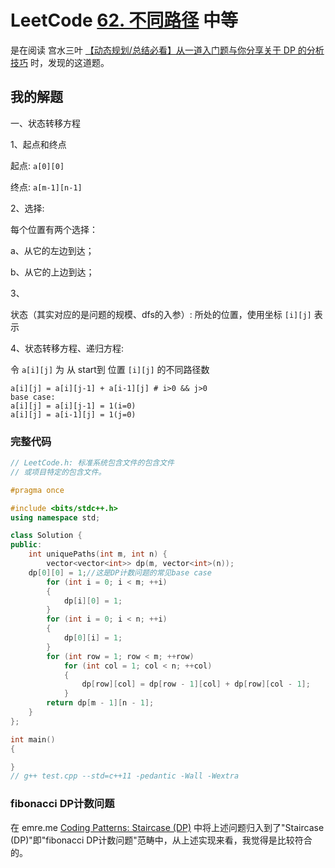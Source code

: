 # LeetCode [62. 不同路径](https://leetcode.cn/problems/unique-paths/) 中等

是在阅读 宫水三叶 [【动态规划/总结必看】从一道入门题与你分享关于 DP 的分析技巧](https://mp.weixin.qq.com/s/G_KYdjrhQQO43-t0Jw8iBA) 时，发现的这道题。

## 我的解题

一、状态转移方程

1、起点和终点

起点: `a[0][0]`

终点: `a[m-1][n-1]`

2、选择: 

每个位置有两个选择：

a、从它的左边到达；

b、从它的上边到达；

3、

状态（其实对应的是问题的规模、dfs的入参）: 所处的位置，使用坐标 `[i][j]` 表示

4、状态转移方程、递归方程: 

令 `a[i][j]` 为 从 start到 位置 `[i][j]` 的不同路径数

```
a[i][j] = a[i][j-1] + a[i-1][j] # i>0 && j>0
base case:
a[i][j] = a[i][j-1] = 1(i=0)
a[i][j] = a[i-1][j] = 1(j=0)
```



### 完整代码

```C++
// LeetCode.h: 标准系统包含文件的包含文件
// 或项目特定的包含文件。

#pragma once

#include <bits/stdc++.h>
using namespace std;

class Solution {
public:
	int uniquePaths(int m, int n) {
		vector<vector<int>> dp(m, vector<int>(n));
    dp[0][0] = 1;//这是DP计数问题的常见base case
		for (int i = 0; i < m; ++i)
		{
			dp[i][0] = 1;
		}
		for (int i = 0; i < n; ++i)
		{
			dp[0][i] = 1;
		}
		for (int row = 1; row < m; ++row)
			for (int col = 1; col < n; ++col)
			{
				dp[row][col] = dp[row - 1][col] + dp[row][col - 1];
			}
		return dp[m - 1][n - 1];
	}
};

int main()
{

}
// g++ test.cpp --std=c++11 -pedantic -Wall -Wextra

```



### fibonacci DP计数问题

在 emre.me [Coding Patterns: Staircase (DP)](https://emre.me/coding-patterns/staircase/) 中将上述问题归入到了"Staircase (DP)"即"fibonacci DP计数问题"范畴中，从上述实现来看，我觉得是比较符合的。